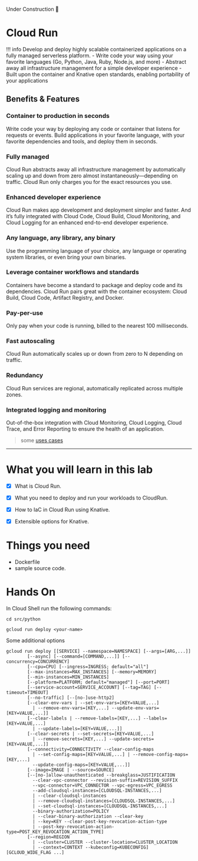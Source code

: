 Under Construction 🚧

<!-- # should it be Cloud Run instead?

https://cloud.google.com/run/docs/quickstarts/build-and-deploy/python

https://medium.com/the-node-js-collection/time-to-hello-world-part3-gke-9ca38e55eb6d
https://medium.com/google-cloud/knative-to-cloud-run-f0ed1617e256
-->

# Cloud Run

!!! info
    Develop and deploy highly scalable containerized applications on a fully managed serverless platform.
    - Write code your way using your favorite languages (Go, Python, Java, Ruby, Node.js, and more)
    - Abstract away all infrastructure management for a simple developer experience
    - Built upon the container and Knative open standards, enabling  portability of your applications


## Benefits & Features

### Container to production in seconds
Write code your way by deploying any code or container that listens for requests or events. Build applications in your favorite language, with your favorite dependencies and tools, and deploy them in seconds.

### Fully managed
Cloud Run abstracts away all infrastructure management by automatically scaling up and down from zero almost instantaneously—depending on traffic. Cloud Run only charges you for the exact resources you use.

### Enhanced developer experience
Cloud Run makes app development and deployment simpler and faster. And it’s fully integrated with Cloud Code, Cloud Build, Cloud Monitoring, and Cloud Logging for an enhanced end-to-end developer experience.

### Any language, any library, any binary
Use the programming language of your choice, any language or operating system libraries, or even bring your own binaries.

### Leverage container workflows and standards
Containers have become a standard to package and deploy code and its dependencies. Cloud Run pairs great with the container ecosystem: Cloud Build, Cloud Code, Artifact Registry, and Docker.

### Pay‐per‐use
Only pay when your code is running, billed to the nearest 100 milliseconds.

### Fast autoscaling

Cloud Run automatically scales up or down from zero to N depending on traffic.

### Redundancy

Cloud Run services are regional, automatically replicated across multiple zones.

### Integrated logging and monitoring
Out-of-the-box integration with Cloud Monitoring, Cloud Logging, Cloud Trace, and Error Reporting to ensure the health of an application.

> some [uses cases](https://cloud.google.com/run#section-6)

---

# What you will learn in this lab

- [x] What is Cloud Run.
- [x] What you need to deploy and run your workloads to CloudRun.


- [x] How to IaC in Cloud Run using Knative.
- [x] Extensible options for Knative.



# Things you need

- Dockerfile
- sample source code.


# Hands On

In Cloud Shell run the following commands:

```
cd src/python

gcloud run deploy <your-name>
```


Some additional options


```
gcloud run deploy [[SERVICE] --namespace=NAMESPACE] [--args=[ARG,...]]
        [--async] [--command=[COMMAND,...]] [--concurrency=CONCURRENCY]
        [--cpu=CPU] [--ingress=INGRESS; default="all"]
        [--max-instances=MAX_INSTANCES] [--memory=MEMORY]
        [--min-instances=MIN_INSTANCES]
        [--platform=PLATFORM; default="managed"] [--port=PORT]
        [--service-account=SERVICE_ACCOUNT] [--tag=TAG] [--timeout=TIMEOUT]
        [--no-traffic] [--[no-]use-http2]
        [--clear-env-vars | --set-env-vars=[KEY=VALUE,...]
          | --remove-env-vars=[KEY,...] --update-env-vars=[KEY=VALUE,...]]
        [--clear-labels | --remove-labels=[KEY,...] --labels=[KEY=VALUE,...]
          | --update-labels=[KEY=VALUE,...]]
        [--clear-secrets | --set-secrets=[KEY=VALUE,...]
          | --remove-secrets=[KEY,...] --update-secrets=[KEY=VALUE,...]]
        [--connectivity=CONNECTIVITY --clear-config-maps
          | --set-config-maps=[KEY=VALUE,...] | --remove-config-maps=[KEY,...]
          --update-config-maps=[KEY=VALUE,...]]
        [--image=IMAGE | --source=SOURCE]
        [--[no-]allow-unauthenticated --breakglass=JUSTIFICATION
          --clear-vpc-connector --revision-suffix=REVISION_SUFFIX
          --vpc-connector=VPC_CONNECTOR --vpc-egress=VPC_EGRESS
          --add-cloudsql-instances=[CLOUDSQL-INSTANCES,...]
          | --clear-cloudsql-instances
          | --remove-cloudsql-instances=[CLOUDSQL-INSTANCES,...]
          | --set-cloudsql-instances=[CLOUDSQL-INSTANCES,...]
          --binary-authorization=POLICY
          | --clear-binary-authorization --clear-key
          | --key=KEY --clear-post-key-revocation-action-type
          | --post-key-revocation-action-type=POST_KEY_REVOCATION_ACTION_TYPE]
        [--region=REGION
          | --cluster=CLUSTER --cluster-location=CLUSTER_LOCATION
          | --context=CONTEXT --kubeconfig=KUBECONFIG] [GCLOUD_WIDE_FLAG ...]
```
